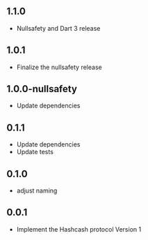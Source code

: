 ## 1.1.0
- Nullsafety and Dart 3 release

## 1.0.1
- Finalize the nullsafety release

## 1.0.0-nullsafety
- Update dependencies

## 0.1.1
- Update dependencies
- Update tests

## 0.1.0
- adjust naming

## 0.0.1
- Implement the Hashcash protocol Version 1 
